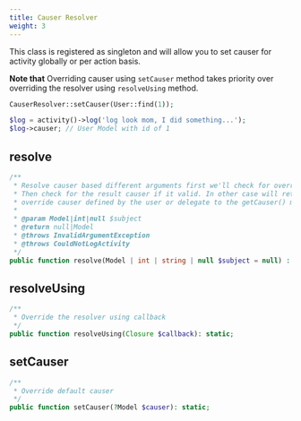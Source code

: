 ```yaml
---
title: Causer Resolver
weight: 3
---
```


This class is registered as singleton and will allow you to set causer for activity globally or per action basis.

**Note that** Overriding causer using `setCauser` method takes priority over overriding the resolver using `resolveUsing` method.

```php
CauserResolver::setCauser(User::find(1));

$log = activity()->log('log look mom, I did something...');
$log->causer; // User Model with id of 1
```

## resolve

```php
/**
 * Resolve causer based different arguments first we'll check for override closure
 * Then check for the result causer if it valid. In other case will return the
 * override causer defined by the user or delegate to the getCauser() method
 *
 * @param Model|int|null $subject
 * @return null|Model
 * @throws InvalidArgumentException
 * @throws CouldNotLogActivity
 */
public function resolve(Model | int | string | null $subject = null) : ?Model;
```

## resolveUsing

```php
/**
 * Override the resolver using callback
 */
public function resolveUsing(Closure $callback): static;
```

## setCauser

```php
/**
 * Override default causer
 */
public function setCauser(?Model $causer): static;
```
